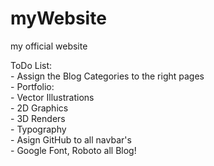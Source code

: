 # myWebsite
my official website

ToDo List:<br>
	- Assign the Blog Categories to the right pages<br>
	- Portfolio:<br>
		- Vector Illustrations<br>
		- 2D Graphics<br>
		- 3D Renders<br>
		- Typography<br>
	- Asign GitHub to all navbar's<br>
	- Google Font, Roboto all Blog!